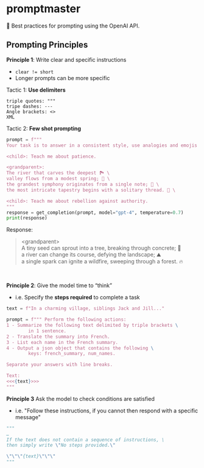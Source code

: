 # promptmaster
💬 Best practices for prompting using the OpenAI API.

## Prompting Principles
**Principle 1**: Write clear and specific instructions
   * `clear != short` 
   * Longer prompts can be more specific

Tactic 1: **Use delimiters**
```
triple quotes: """
tripe dashes: ---
Angle brackets: <>
XML
```

Tactic 2: **Few shot prompting**
```py
prompt = f"""
Your task is to answer in a consistent style, use analogies and emojis at the end of the line.

<child>: Teach me about patience.

<grandparent>: 
The river that carves the deepest 🏞️ \  
valley flows from a modest spring; 🌊 \   
the grandest symphony originates from a single note; 🎵 \  
the most intricate tapestry begins with a solitary thread. 🧵 \  

<child>: Teach me about rebellion against authority.
"""
response = get_completion(prompt, model="gpt-4", temperature=0.7)
print(response)
```
Response:
> \<grandparent>  
> A tiny seed can sprout into a tree, breaking through concrete; 🌱 \
a river can change its course, defying the landscape; ⛰️ \
a single spark can ignite a wildfire, sweeping through a forest. 🔥 

</br>

**Principle 2**: Give the model time to “think”
* i.e. Specify the **steps required** to complete a task
```py
text = f"In a charming village, siblings Jack and Jill..."

prompt = f""" Perform the following actions: 
1 - Summarize the following text delimited by triple brackets \
        in 1 sentence.
2 - Translate the summary into French.
3 - List each name in the French summary.
4 - Output a json object that contains the following \
        keys: french_summary, num_names.

Separate your answers with line breaks.

Text:
<<<{text}>>>
"""
```

**Principle 3**  Ask the model to check conditions are satisfied
* i.e. "Follow these instructions, if you cannot then respond with a specific message"
```py
"""
…
If the text does not contain a sequence of instructions, \ 
then simply write \"No steps provided.\"

\"\"\"{text}\"\"\"
"""
```

